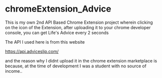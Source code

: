 # chromeExtension_Advice
This is my own 2nd API Based Chrome Extension project wherein clicking on the icon of the Extension, after uploading it to your chrome developer console, you can get Life's Advice every 2 seconds

The API I used here is from this website

https://api.adviceslip.com/

and the reason why I didnt upload it in the chrome extension marketplace is because, at the time of development I was a student with no source of income..
